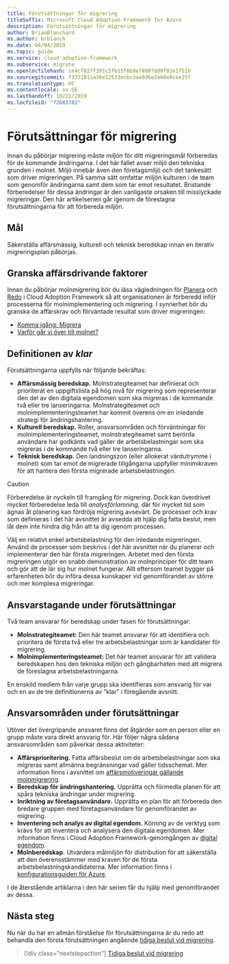 ```yaml
---
title: Förutsättningar för migrering
titleSuffix: Microsoft Cloud Adoption Framework for Azure
description: Förutsättningar för migrering
author: BrianBlanchard
ms.author: brblanch
ms.date: 04/04/2019
ms.topic: guide
ms.service: cloud-adoption-framework
ms.subservice: migrate
ms.openlocfilehash: ce4cf827f391c5fb15f6b9e78997dd0f02e1751b
ms.sourcegitcommit: f3371811a36e12533ecbc3aa936e2a68e0cee25f
ms.translationtype: HT
ms.contentlocale: sv-SE
ms.lasthandoff: 10/21/2019
ms.locfileid: "72683782"
---
```

# <a name="prerequisites-for-migration"></a>Förutsättningar för migrering

Innan du påbörjar migrering måste _miljön_ för ditt migreringsmål förberedas för de kommande ändringarna. I det här fallet avser miljö den tekniska grunden i molnet. Miljö innebär även den företagsmiljö och det tankesätt som driver migreringen. På samma sätt omfattar miljön kulturen i de team som genomför ändringarna samt dem som tar emot resultatet. Bristande förberedelser för dessa ändringar är den vanligaste orsaken till misslyckade migreringar. Den här artikelserien går igenom de föreslagna förutsättningarna för att förbereda miljön.

## <a name="objective"></a>Mål

Säkerställa affärsmässig, kulturell och teknisk beredskap innan en iterativ migreringsplan påbörjas.

## <a name="review-business-drivers"></a>Granska affärsdrivande faktorer

Innan du påbörjar molnmigrering bör du läsa vägledningen för [Planera](../../../strategy/index.md) och [Redo](../../../ready/index.md) i Cloud Adoption Framework så att organisationen är förberedd inför processerna för molnimplementering och migrering. I synnerhet bör du granska de affärskrav och förväntade resultat som driver migreringen:

- [Komma igång: Migrera](../../../getting-started/migrate.md)
- [Varför går vi över till molnet?](../../../strategy/motivations.md)

## <a name="definition-of-done"></a>Definitionen av *klar*

Förutsättningarna uppfylls när följande bekräftas:

- **Affärsmässig beredskap.** Molnstrategiteamet har definierat och prioriterat en uppgiftslista på hög nivå för migrering som representerar den del av den digitala egendomen som ska migreras i de kommande två eller tre lanseringarna. Molnstrategiteamet och molnimplementeringsteamet har kommit överens om en inledande strategi för ändringshantering.
- **Kulturell beredskap.** Roller, ansvarsområden och förväntningar för molnimplementeringsteamet, molnstrategiteamet samt berörda användare har godkänts vad gäller de arbetsbelastningar som ska migreras i de kommande två eller tre lanseringarna.
- **Teknisk beredskap.** Den landningszon (eller allokerat värdutrymme i molnet) som tar emot de migrerade tillgångarna uppfyller minimikraven för att hantera den första migrerade arbetsbelastningen.

> [!CAUTION]
> Förberedelse är nyckeln till framgång för migrering. Dock kan överdrivet mycket förberedelse leda till *analysförlamning*, där för mycket tid som ägnas åt planering kan fördröja migrering avsevärt. De processer och krav som definieras i det här avsnittet är avsedda att hjälp dig fatta beslut, men låt dem inte hindra dig från att ta dig igenom processen.
>
> Välj en relativt enkel arbetsbelastning för den inledande migreringen. Använd de processer som beskrivs i det här avsnittet när du planerar och implementerar den här första migreringen. Arbetet med den första migreringen utgör en snabb demonstration av molnprinciper för ditt team och gör att de lär sig hur molnet fungerar. Allt eftersom teamet bygger på erfarenheten bör du införa dessa kunskaper vid genomförandet av större och mer komplexa migreringar.

## <a name="accountability-during-prerequisites"></a>Ansvarstagande under förutsättningar

Två team ansvarar för beredskap under fasen för förutsättningar:

- **Molnstrategiteamet:** Den här teamet ansvarar för att identifiera och prioritera de första två eller tre arbetsbelastningar som är kandidater för migrering.
- **Molnimplementeringsteamet:** Det här teamet ansvarar för att validera beredskapen hos den tekniska miljön och gångbarheten med att migrera de föreslagna arbetsbelastningarna.

En enskild medlem från varje grupp ska identifieras som ansvarig för var och en av de tre definitionerna av ”klar” i föregående avsnitt.

## <a name="responsibilities-during-prerequisites"></a>Ansvarsområden under förutsättningar

Utöver det övergripande ansvaret finns det åtgärder som en person eller en grupp måste vara direkt ansvarig för. Här följer några sådana ansvarsområden som påverkar dessa aktiviteter:

- **Affärsprioritering.** Fatta affärsbeslut om de arbetsbelastningar som ska migreras samt allmänna begränsningar vad gäller tidsschemat. Mer information finns i avsnittet om [affärsmotiveringar gällande molnmigrering](../../../strategy/motivations.md).
- **Beredskap för ändringshantering.** Upprätta och förmedla planen för att spåra tekniska ändringar under migrering.
- **Inriktning av företagsanvändare.** Upprätta en plan för att förbereda den bredare gruppen med företagsanvändare för genomförandet av migrering.
- **Inventering och analys av digital egendom.** Körning av de verktyg som krävs för att inventera och analysera den digitala egendomen. Mer information finns i Cloud Adoption Framework-genomgången av [digital egendom](../../../digital-estate/index.md).
- **Molnberedskap.** Utvärdera målmiljön för distribution för att säkerställa att den överensstämmer med kraven för de första arbetsbelastningskandidaterna. Mer information finns i [konfigurationsguiden för Azure](../../../ready/azure-setup-guide/index.md).

I de återstående artiklarna i den här serien får du hjälp med genomförandet av dessa.

## <a name="next-steps"></a>Nästa steg

Nu när du har en allmän förståelse för förutsättningarna är du redo att behandla den första förutsättningen angående [tidiga beslut vid migrering](./decisions.md).

> [!div class="nextstepaction"]
> [Tidiga beslut vid migrering](./decisions.md)
